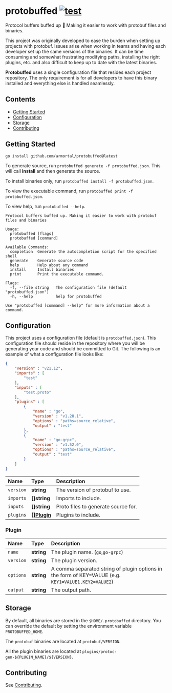 # protobuffed [![test](https://github.com/armortal/protobuffed/actions/workflows/test.yml/badge.svg)](https://github.com/armortal/protobuffed/actions/workflows/test.yml)

Protocol buffers buffed up :muscle: Making it easier to work with protobuf files and binaries.

This project was originally developed to ease the burden when setting up projects with protobuf. Issues arise when working in teams and having each developer set up the same versions of the binaries. It can be time consuming and somewhat frustrating modifying paths, installing the right plugins, etc. and also difficult to keep up to date with the latest binaries.

**Protobuffed** uses a single configuration file that resides each project repository. The only requirement is for all developers to have this binary installed and everything else is handled seamlessly.

## Contents

- [Getting Started](#getting-started)
- [Configuration](#configuration)
- [Storage](#storage)
- [Contributing](#contributing)

## Getting Started

`go install github.com/armortal/protobuffed@latest`

To generate source, run `protobuffed generate -f protobuffed.json`. This will call **install** and then generate the source.

To install binaries only, run `protobuffed install -f protobuffed.json`.

To view the executable command, run `protobuffed print -f protobuffed.json`.

To view help, run `protobuffed --help`.

```
Protocol buffers buffed up. Making it easier to work with protobuf files and binaries

Usage:
  protobuffed [flags]
  protobuffed [command]

Available Commands:
  completion  Generate the autocompletion script for the specified shell
  generate    Generate source code
  help        Help about any command
  install     Install binaries
  print       Print the executable command.

Flags:
  -f, --file string   The configuration file (default "protobuffed.json")
  -h, --help          help for protobuffed

Use "protobuffed [command] --help" for more information about a command.
```

## Configuration

This project uses a configuration file (default is `protobuffed.json`). This configuration file should reside in the repository where you will be generating your code and should be committed to Git. 
The following is an example of what a configuration file looks like:

```json
{
	"version" : "v21.12",
	"imports" : [
		"test"
	],
	"inputs" : [
		"test.proto"
	],
	"plugins" : [
		{
			"name" : "go",
			"version" : "v1.28.1",
			"options" : "paths=source_relative",
			"output" : "test"
		},
		{
			"name" : "go-grpc",
			"version" : "v1.52.0",
			"options" : "paths=source_relative",
			"output" : "test"
		}
	]
}
```

| Name | Type | Description |
| :--- | :--- | :---------- |
| `version` | **string** | The version of protobuf to use. |
| `imports` | **[]string** | Imports to include. |
| `inputs` | **[]string** | Proto files to generate source for. |
| `plugins` | **[][Plugin](#plugin)** | Plugins to include. |

### Plugin

| Name | Type | Description |
| :--- | :--- | :---------- |
| `name` | **string** | The plugin name. (`go`,`go-grpc`) |
| `version` | **string** | The plugin version. |
| `options` | **string** | A comma separated string of plugin options in the form of KEY=VALUE (e.g. `KEY1=VALUE1,KEY2=VALUE2`)
| `output` | **string** | The output path. |

## Storage

By default, all binaries are stored in the `$HOME/.protobuffed` directory. You can override the default by setting the environment variable `PROTOBUFFED_HOME`.

The `protobuf` binaries are located at `protobuf/VERSION`.

All the plugin binaries are located at `plugins/protoc-gen-${PLUGIN_NAME}/${VERSION}`.

## Contributing

See [Contributing](./CONTRIBUTING.md).
